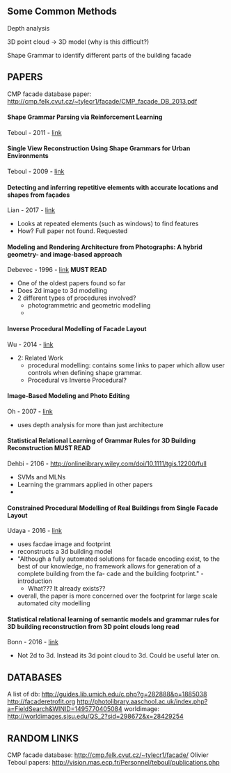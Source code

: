 ## Some Common Methods
Depth analysis

3D point cloud -> 3D model (why is this difficult?)

Shape Grammar to identify different parts of the building facade

## PAPERS
CMP facade database paper: http://cmp.felk.cvut.cz/~tylecr1/facade/CMP_facade_DB_2013.pdf

#### Shape Grammar Parsing via Reinforcement Learning

Teboul - 2011 - [link](http://vision.mas.ecp.fr/Personnel/teboul/files/cvpr11_teboul.pdf)

#### Single View Reconstruction Using Shape Grammars for Urban Environments

Teboul - 2009 - [link](http://vision.mas.ecp.fr/Personnel/teboul/files/iccv09_teboul.pdf)

#### Detecting and inferring repetitive elements with accurate locations and shapes from façades

Lian - 2017 - [link](https://link.springer.com/article/10.1007/s00371-017-1355-z)

  - Looks at repeated elements (such as windows) to find features
  - How? Full paper not found. Requested

#### Modeling and Rendering Architecture from Photographs: A hybrid geometry- and image-based approach

Debevec - 1996 - [link](http://inst.cs.berkeley.edu/~cs283/fa10/lectures/debevec-siggraph96-paper.pdf) **MUST READ**

  - One of the oldest papers found so far
  - Does 2d image to 3d modelling
  - 2 different types of procedures involved?
    - photogrammetric and geometric modelling
    -
#### Inverse Procedural Modelling of Facade Layout

Wu - 2014 - [link](https://arxiv.org/pdf/1308.0419.pdf)

  - 2: Related Work
    - procedural modelling: contains some links to paper which allow user controls when defining shape grammar.
    - Procedural vs Inverse Procedural?

#### Image-Based Modeling and Photo Editing

Oh - 2007 - [link](http://graphics.cs.yale.edu/site/sites/files/p433-oh.pdf)
  - uses depth analysis for more than just architecture

#### Statistical Relational Learning of Grammar Rules for 3D Building Reconstruction **MUST READ**

Dehbi - 2106 - http://onlinelibrary.wiley.com/doi/10.1111/tgis.12200/full

  - SVMs and MLNs
  - Learning the grammars applied in other papers
  -

#### Constrained Procedural Modelling of Real Buildings from Single Facade Layout

Udaya - 2016 - [link](https://www.researchgate.net/profile/Divya_Udayan_J/publication/312083662_Constrained_Procedural_Modeling_of_Real_Buildings_from_Single_Facade_Layout/links/586e4d3d08ae329d6213a177.pdf)

  - uses facdae image and footprint
  - reconstructs a 3d building model
  - "Although a fully automated solutions for facade encoding exist, to the best of our knowledge, no framework allows for generation of a complete building from the fa- cade and the building footprint." - introduction
    - What??? It already exists??
  - overall, the paper is more concerned over the footprint for large scale automated city modelling

#### Statistical relational learning of semantic models and grammar rules for 3D building reconstruction from 3D point clouds **long read**

Bonn - 2016 - [link](http://hss.ulb.uni-bonn.de/2016/4532/4532a.pdf)

  - Not 2d to 3d. Instead its 3d point cloud to 3d. Could be useful later on.

## DATABASES
A list of db: http://guides.lib.umich.edu/c.php?g=282888&p=1885038
http://facaderetrofit.org
http://photolibrary.aaschool.ac.uk/index.php?a=FieldSearch&WINID=1495770405084
worldimage: http://worldimages.sjsu.edu/QS_2?sid=298672&x=28429254

## RANDOM LINKS
CMP facade database: http://cmp.felk.cvut.cz/~tylecr1/facade/
Olivier Teboul papers: http://vision.mas.ecp.fr/Personnel/teboul/publications.php
